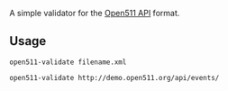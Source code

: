 A simple validator for the [Open511 API](http://www.open511.org/) format.

## Usage

    open511-validate filename.xml
    
    open511-validate http://demo.open511.org/api/events/
